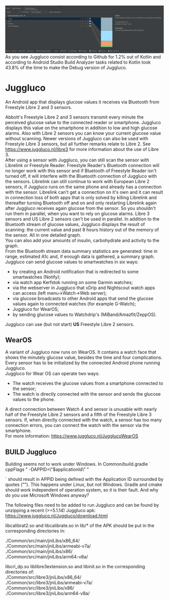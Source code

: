 ![Android Build Analyzer](buildanalyzer.png)
As you see Juggluco consist according to Github for 1.2% out of Kotlin and according to Android Studio Build Analyzer tasks related to 
Kotlin took 43.8% of the time to make the Debug version of Juggluco.
# Juggluco
An Android app that displays glucose values it receives via Bluetooth from Freestyle Libre 2 and 3 sensors.

Abbott's Freestyle Libre 2 and 3 sensors transmit every minute the perceived glucose value to the connected reader or smartphone. Juggluco displays this value on the smartphone in addition to low and high glucose alarms. Also with Libre 2 sensors you can know your current glucose value without scanning. Newer versions of Juggluco can also be used with Freestyle Libre 3 sensors, but all further remarks relate to Libre 2. See https://www.juggluco.nl/libre3 for more information about the use of Libre 3.  
After using a sensor with Juggluco, you can still scan the sensor with Librelink or Freestyle Reader. Freestyle Reader's Bluetooth connection will no longer work with this sensor and if Bluetooth of Freestyle Reader isn't turned off, it will interfere with the Bluetooth connection of Juggluco with the sensors. Librelink can still continue to work with European Libre 2 sensors, if Juggluco runs on the same phone and already has a connection with the sensor. Librelink can't get a connection on it's own and it can result in connection loss of both apps that is only solved by killing Librelink and thereafter turning Bluetooth off and on and only restarting Librelink again after Juggluco receives again glucose from the sensor. So you shouldn't run them in parallel, when you want to rely on glucose alarms. Libre 3 sensors and US Libre 2 sensors can't be used in parallel.
In addition to the Bluetooth stream of glucose values, Juggluco displays the result of scanning: the current value and past 8 hours history out of the memory of the sensor. All in one detailed graph.  
You can also add your amounts of insulin, carbohydrate and activity to the graph.  
From the Bluetooth stream data summary statistics are generated: time in range, estimated A1c and, if enough data is gathered, a summary graph.  
Juggluco can send glucose values to smartwatches in six ways:  
- by creating an Android notification that is redirected to some smartwatches (Notify);  
- via watch app Kerfstok running on some Garmin watches;  
- via the webserver in Juggluco that xDrip and Nightscout watch apps can access (left menu->Watch->Web server);  
- via glucose broadcasts to other Android apps that send the glucose values again to connected watches (for example G-Watch);
- Juggluco for WearOS;
- by sending glucose values to Watchdrip's (MiBand/Amazfit/ZeppOS).

Juggluco can use (but not start) **US** Freestyle Libre 2 sensors.

## WearOS

A variant of Juggluco now runs on WearOS. It contains a watch face that shows the minutely glucose value, besides the time and four complications.  
Every sensor has to be initialized by the connected Android phone running Juggluco.  
Juggluco for Wear OS can operate two ways:  
- The watch receives the glucose values from a smartphone connected to the sensor;  
- The watch is directly connected with the sensor and sends the glucose values to the phone.  

A direct connection between Watch 4 and sensor is unusable with nearly half of the Freestyle Libre 2 sensors and a fifth of the Freestyle Libre 3 sensors. If, when directly connected with the watch, a sensor has too many connection errors, you can connect the watch with the sensor via the smartphone.  
For more information: https://www.juggluco.nl/JugglucoWearOS

## BUILD Juggluco
Building seems not to work under Windows. In Common/build.gradle
`
cppFlags  " -DAPPID=\\\"$applicationId\\\" "

`
should result in APPID being defined with the Application ID surrounded by quotes (""). This happens under Linux, but not Windows.
Gradle and cmake should work independent of operation system, so it is their fault. And why do you use Microsoft Windows anyway?

The following files need to be added to run Juggluco and can be found by unzipping a recent (>=5.1.14) Juggluco apk:
https://www.juggluco.nl/Juggluco/download.html


libcalibrat2.so and libcalibrate.so in lib/* of the APK should be put in the corresponding directories in:

./Common/src/main/jniLibs/x86_64/    
./Common/src/main/jniLibs/armeabi-v7a/   
./Common/src/main/jniLibs/x86/   
./Common/src/main/jniLibs/arm64-v8a/   
   
libcrl_dp.so  liblibre3extension.so  and libinit.so  in the corresponding directories of:   
./Common/src/libre3/jniLibs/x86_64/   
./Common/src/libre3/jniLibs/armeabi-v7a/   
./Common/src/libre3/jniLibs/x86/   
./Common/src/libre3/jniLibs/arm64-v8a/   
   
